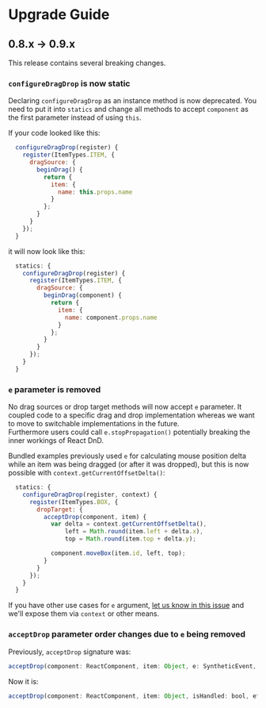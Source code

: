 # Upgrade Guide

## 0.8.x -> 0.9.x

This release contains several breaking changes.

### `configureDragDrop` is now static

Declaring `configureDragDrop` as an instance method is now deprecated. You need to put it into `statics` and change all methods to accept `component` as the first parameter instead of using `this`.

If your code looked like this:

```js
  configureDragDrop(register) {
    register(ItemTypes.ITEM, {
      dragSource: {
        beginDrag() {
          return {
            item: {
              name: this.props.name
            }
          };
        }
      }
    });
  }
```

it will now look like this:

```js
  statics: {
    configureDragDrop(register) {
      register(ItemTypes.ITEM, {
        dragSource: {
          beginDrag(component) {
            return {
              item: {
                name: component.props.name
              }
            };
          }
        }
      });
    }
  }
```

### `e` parameter is removed

No drag sources or drop target methods will now accept `e` parameter. It coupled code to a specific drag and drop implementation whereas we want to move to switchable implementations in the future.  
Furthermore users could call `e.stopPropagation()` potentially breaking the inner workings of React DnD.

Bundled examples previously used `e` for calculating mouse position delta while an item was being dragged (or after it was dropped), but this is now possible with `context.getCurrentOffsetDelta()`:

```js
  statics: {
    configureDragDrop(register, context) {
      register(ItemTypes.BOX, {
        dropTarget: {
          acceptDrop(component, item) {
            var delta = context.getCurrentOffsetDelta(),
                left = Math.round(item.left + delta.x),
                top = Math.round(item.top + delta.y);

            component.moveBox(item.id, left, top);
          }
        }
      });
    }
  }
```

If you have other use cases for `e` argument, [let us know in this issue](https://github.com/gaearon/react-dnd/issues/93) and we'll expose them via `context` or other means.

### `acceptDrop` parameter order changes due to `e` being removed

Previously, `acceptDrop` signature was:

```js
acceptDrop(component: ReactComponent, item: Object, e: SyntheticEvent, isHandled: bool, effect: DropEffect?)
```

Now it is:

```js
acceptDrop(component: ReactComponent, item: Object, isHandled: bool, effect: DropEffect?)
```